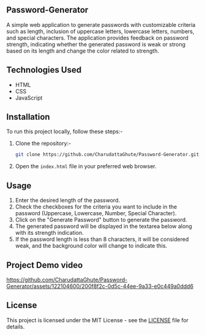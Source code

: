 ## Password-Generator

A simple web application to generate passwords with customizable criteria such as length, inclusion of uppercase letters, lowercase letters, numbers, and special characters. The application provides feedback on password strength, indicating whether the generated password is weak or strong based on its length and change the color related to strength.

## Technologies Used

- HTML
- CSS
- JavaScript 

## Installation

To run this project locally, follow these steps:-

1. Clone the repository:-
    ```bash
    git clone https://github.com/CharudattaGhute/Password-Generator.git
    ```
2. Open the `index.html` file in your preferred web browser.

## Usage

1. Enter the desired length of the password.
2. Check the checkboxes for the criteria you want to include in the password (Uppercase, Lowercase, Number, Special Character).
3. Click on the "Generate Password" button to generate the password.
4. The generated password will be displayed in the textarea below along with its strength indication.
5. If the password length is less than 8 characters, it will be considered weak, and the background color will change to indicate this.

## Project Demo video



https://github.com/CharudattaGhute/Password-Generator/assets/122104600/200f8f2c-0d5c-44ee-9a33-e0c449a0ddd6


## License

This project is licensed under the MIT License - see the [LICENSE](LICENSE) file for details.


